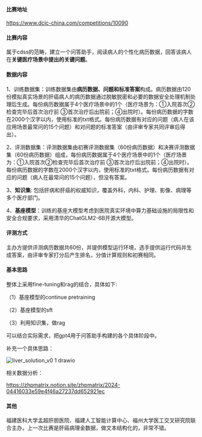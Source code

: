 #### 比赛地址

https://www.dcic-china.com/competitions/10090

#### 比赛内容

属于cdss的范畴，建立一个问答助手，阅读病人的个性化病历数据，回答该病人在**关键医疗场景中提出的关键问题**。

#### 数据内容

1、训练数据集：训练数据集由**病历数据、问题和标准答案**构成。病历数据由120份模拟真实场景的肝癌病人的病历数据通过脱敏脱密和必要的数据安全处理机制处理后生成。每份病历数据属于4个医疗场景中的1个（医疗场景为：①入院首次②检查完毕后首次治疗前 ③首次治疗后出院前；④出院时）。每份病历数据的字数在2000个汉字以内，使用标准的txt格式。每份病历数据有对应的问题（病人在该应用场景最常问的15个问题）和对问题的标准答案（由评审专家共同评审后得出）。

2、评测数据集：评测数据集由初赛评测数据集（60份病历数据）和决赛评测数据集（60份病历数据）组成，每份病历数据属于4个医疗场景中的1个（医疗场景为：①入院首次②检查完毕后首次治疗前 ③首次治疗后出院前；④出院时）。每份病历数据的字数在2000个汉字以内，使用标准的txt格式。每份病历数据有对应的问题（病人在最常问的15个问题），但没有答案。

3、**知识集**: 包括肝病和肝癌的权威知识，覆盖外科，内科、护理、影像、病理等多个医疗部门。

4、**基座模型**：训练的基座大模型考虑到医院真实环境中算力基础设施的局限性和安全合规要求，采用清华的ChatGLM2-6B开源大模型。

#### 评测方式

主办方提供评测病历数据共60份，并提供模型运行环境，选手提供运行代码并生成答案，由评审专家打分后产生排名，分值计算规则和初赛相同。

#### 基本思路

整体上采用fine-tuning和rag的结合，具体如下:

（1）基座模型的continue pretraining

（2）基座模型的sft

（3）利用知识集，做rag

可以结合实际需求，把gpt4用于问答助手构建的各个具体阶段中。

补充一个具体思路：

![liver_solution_v0 1 drawio](https://github.com/sofiane-20241050/nlp-competitions-list-review/assets/4077026/3b80a90c-60fb-4c16-a91d-0de1c77197b5)

相关数据分析：

https://zhpmatrix.notion.site/zhpmatrix/2024-04416033e59e4f46a27237dd652921ec

#### 其他

福建医科大学孟超肝胆医院、福建人工智能计算中心、福州大学医工交叉研究院联合主办，上一次比赛是肝癌病理金数据，做文本结构化的，非常不错。
